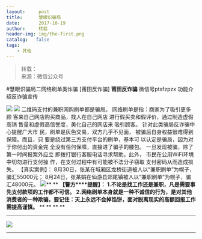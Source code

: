```yaml
---
layout:     post
title:      慧眼识骗局
date:       2017-10-19
author:     转载
header-img: img/the-first.png
catalog:   false
tags:
    - 其他
---
```


<blockquote><p>转载：<br>
来源：微信公众号</p></blockquote>

#慧眼识骗局二网络刷单类诈骗
[莆田反诈骗]
**莆田反诈骗**
微信号ptsfzpzx
功能介绍反诈骗宣传

![]({{site.baseurl}}/postimg/oxzC2q0blKjpmBJ5bAcZMY2Kcxd8c5lzVnmKOgN12pJ177fV53Kk5u4LicP72eHKxfgDpmL3dmlTdYYETicOBHMQ.gif)
![]({{site.baseurl}}/postimg/oxzC2q0blKj3SmmEEJkR2pff5CM6CmMI9V7I0bpD0wAy0AItTwLn3U0ibWSfEyL8AVmNibZJyAicPYhBh123sInibw.gif)
二维码支付的兼职网购刷单都是骗局。
网络刷单是指：商家为了吸引更多顾
客来自己网店购买商品，找人在自己网店
进行假买卖和假评价，通过制造虚假高销
售量和虚假高信誉度，美化自己的网店来
吸引顾客。
针对此类骗局反诈骗中心提醒广大市
民，刷单是灰色交易，双方几乎不见面，
被骗后自身权益很难得到保障。而且，只
要是绕过第三方支付平台的刷单，基本可
以认定是骗局，因为对于你付出的资金完
全没有任何保障，直接进了骗子的腰包。
一旦发现被骗，除了第一时间报案外应立
即拨打银行客服电话寻求帮助。此外，
市民在公用WiFi环境中切勿进行支付操
作，在支付过程中有可能被不法分子窃取
支付密码从而造成损失。
【真实案例】：
8月30日，张某在城厢区龙桥街道被人以“兼职刷单”为幌子，骗汇55000元；
8月24日，张某娟在仙游县郊尾镇被人以“兼职刷单”为幌子，骗汇48000元。
![]({{site.baseurl}}/postimg/oxzC2q0blKhOM3orUemD9aPdaxvqutPMjibXo0KvphMwAiamkia3hHe7SkNFTjUIhBOe9Rh92BiaK01f35H3Whn8Dg.jpeg)**
**
**【警方****提醒】：**
**1.不论是找工作还是兼职，凡是需要事先支付款项的工作都不可信。**
**2.网络刷单本身就是一种不诚信的行为，是对其他消费者的一种欺骗，要记住：天上永远不会掉馅饼，面对脱离现实的高额回报工作需提高谨慎。**
**
**
**
**
****
![]({{site.baseurl}}/postimg/oxzC2q0blKiahMASsIbTMCnjpOictrJecORckoY8fslfAw85UXzgpmf83Xk1uLgmzHQX0hQxUcyZBguic1u3JciaIw.jpeg)
****
